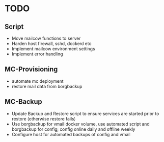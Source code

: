 # TODO

## Script
* Move mailcow functions to server
* Harden host firewall, sshd, dockerd etc
* Implement mailcow environment settings
* Implement error handling

## MC-Provisioning
* automate mc deployment
* restore mail data from borgbackup

## MC-Backup
* Update Backup and Restore script to ensure services are started prior to restore (otherwise restore fails)
* Use borgbackup for vmail docker volume, use automated script and borgbackup for config; config online daily and offline weekly
* Configure host for automated backups of config and vmail
